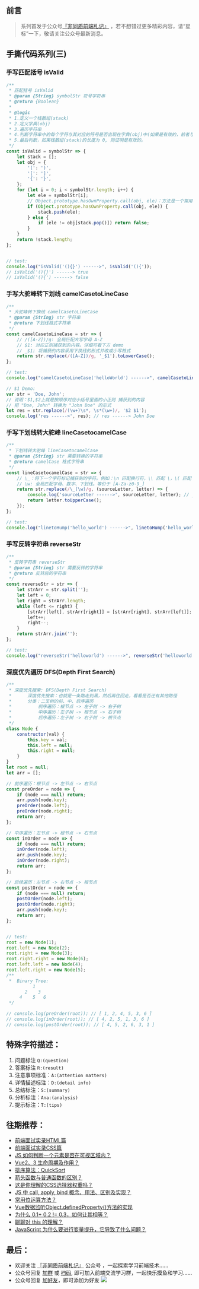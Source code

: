 ## 前言
>   系列首发于公众号[『非同质前端札记』](https://mp.weixin.qq.com/s?__biz=MzkyOTI2MzE0MQ==&mid=2247485576&idx=1&sn=5ddfe93f427f05f5d126dead859d0dc8&chksm=c20d73c2f57afad4bbea380dfa1bcc15367a4cc06bf5dd0603100e8bd7bb317009fa65442cdb&token=1071012447&lang=zh_CN#rd) ，若不想错过更多精彩内容，请“星标”一下，敬请关注公众号最新消息。
## 手撕代码系列(三)

### 手写匹配括号 isValid

```js
/**
 * 匹配括号 isValid
 * @param {String} symbolStr 符号字符串
 * @return {Boolean}
 *
 * @logic
 * 1.定义一个栈数组(stack)
 * 2.定义字典(obj)
 * 3.遍历字符串
 * 4.判断字符串中的每个字符与其对应的符号是否出现在字典(obj)中(如果是有效的，前者与后者是相对应的)
 * 5.最后判断，如果栈数组(stack)的长度为 0, 则证明是有效的。
 */
const isValid = symbolStr => {
    let stack = [];
    let obj = {
        '(': ')',
        '[': ']',
        '{': '}',
    };
    for (let i = 0; i < symbolStr.length; i++) {
        let ele = symbolStr[i];
        // Object.prototype.hasOwnProperty.call(obj, ele)：方法是一个常用的，安全检测对象是否含有某个属性的方法，使用此方法可避免 hasOwnProperty 属性被污染或被重写的风险。
        if (Object.prototype.hasOwnProperty.call(obj, ele)) {
            stack.push(ele);
        } else {
            if (ele != obj[stack.pop()]) return false;
        }
    }
    return !stack.length;
};


// test:
console.log("isValid('(){}') ------>", isValid('(){'));
// isValid('(){}') ------> true
// isValid('(){') ------> false
```

### 手写大驼峰转下划线 camelCasetoLineCase

```js
/**
 * 大驼峰转下换线 camelCasetoLineCase
 * @param {String} str 字符串
 * @return 下划线格式字符串
 */
const camelCasetoLineCase = str => {
    // /([A-Z])/g: 全局匹配大写字母 A-Z
    // $1: 对应正则捕获到的内容。详细可看下方 demo
    // _$1: 将捕获的内容采用下换线的形式并改成小写格式
    return str.replace(/([A-Z])/g, '_$1').toLowerCase();
};

// test:
console.log("camelCasetoLineCase('helloWorld') ------>", camelCasetoLineCase('helloWorld')); // camelCasetoLineCase('helloWorld') ------> hello_world

// $1 Demo:
var str = 'Doe, John';
// 说明：$1,$2上就是按顺序对应小括号里面的小正则 捕获到的内容
// 把 "Doe, John" 转换为 "John Doe" 的形式
let res = str.replace(/(\w+)\s*, \s*(\w+)/, '$2 $1');
console.log('res ------>', res); // res ------> John Doe
```

### 手写下划线转大驼峰 lineCasetocamelCase

```js
/**
 * 下划线转大驼峰 lineCasetocamelCase
 * @param {String} str 需要转换的字符串
 * @return camelCase 格式字符串
 */
const lineCasetocamelCase = str => {
    // \_：将下一个字符标记捕获到的字符。例如：\n 匹配换行符，\\ 匹配 \，\( 匹配 (
    // \w: 全局匹配字母、数字、下划线。等价于 [A-Za-z0-9_]
    return str.replace(/\_(\w)/g, (sourceLetter, letter) => {
        console.log('sourceLetter ------>', sourceLetter, letter); // _w, w
        return letter.toUpperCase();
    });
};

// test:
console.log("linetoHump('hello_world') ------>", linetoHump('hello_world')); // linetoHump('hello_world') ------> helloWorld
```

### 手写反转字符串 reverseStr

```js
/**
 * 反转字符串 reverseStr
 * @param {String} str 需要反转的字符串
 * @return 反转后的字符串
 */
const reverseStr = str => {
    let strArr = str.split('');
    let left = 0;
    let right = strArr.length;
    while (left <= right) {
        [strArr[left], strArr[right]] = [strArr[right], strArr[left]];
        left++;
        right--;
    }
    return strArr.join('');
};

// test:
console.log("reverseStr('helloworld') ------>", reverseStr('helloworld')); // reverseStr('helloworld') ------> dlrowolleh
```

### 深度优先遍历 DFS(Depth First Search)

```js
/**
 * 深度优先搜索: DFS(Depth First Search)
 *      深度优先搜索：也就是一条路走到黑，然后再往回走，看看是否还有其他路径
 *      分类：二叉树的前、中、后序遍历
 *          前序遍历：根节点 -> 左子树 -> 右子树
 *          中序遍历：左子树 -> 根节点 -> 右子树
 *          后序遍历：左子树 -> 右子树 -> 根节点
 */
class Node {
    constructor(val) {
        this.key = val;
        this.left = null;
        this.right = null;
    }
}
let root = null;
let arr = [];

// 前序遍历：根节点 -> 左节点 -> 右节点
const preOrder = node => {
    if (node === null) return;
    arr.push(node.key);
    preOrder(node.left);
    preOrder(node.right);
    return arr;
};

// 中序遍历：左节点 -> 根节点 -> 右节点
const inOrder = node => {
    if (node === null) return;
    inOrder(node.left);
    arr.push(node.key);
    inOrder(node.right);
    return arr;
};

// 后续遍历：左节点 -> 右节点 -> 根节点
const postOrder = node => {
    if (node === null) return;
    postOrder(node.left);
    postOrder(node.right);
    arr.push(node.key);
    return arr;
};


// test:
root = new Node(1);
root.left = new Node(2);
root.right = new Node(3);
root.right.right = new Node(6);
root.left.left = new Node(4);
root.left.right = new Node(5);
/**
 *  Binary Tree:
          1
       2    3
     4    5   6
 */

// console.log(preOrder(root)); // [ 1, 2, 4, 5, 3, 6 ]
// console.log(inOrder(root)); // [ 4, 2, 5, 1, 3, 6 ]
// console.log(postOrder(root)); // [ 4, 5, 2, 6, 3, 1 ]
```

## 特殊字符描述：
1. 问题标注 `Q:(question)`
2. 答案标注 `R:(result)`
3. 注意事项标准：`A:(attention matters)`
4. 详情描述标注：`D:(detail info)`
5. 总结标注：`S:(summary)`
6. 分析标注：`Ana:(analysis)`
7. 提示标注：`T:(tips)`
## 往期推荐：
-   [前端面试实录HTML篇](https://mp.weixin.qq.com/s/1OCKVhbDhx9jS4KoPinccw)
-   [前端面试实录CSS篇](https://mp.weixin.qq.com/s/Lpe_0f_t6TKbo9bfi5fNKw)
-   [JS 如何判断一个元素是否在可视区域内？](https://mp.weixin.qq.com/s/2swYyWAGhOxLZHL40QRt2w)
-   [Vue2、3 生命周期及作用？](https://mp.weixin.qq.com/s/_1ZVSI63e39jaL8PhXRd3w)
-   [排序算法：QuickSort](https://mp.weixin.qq.com/s/w2BCeVf52UrP1JgMvaOoKw)
-   [箭头函数与普通函数的区别？](https://mp.weixin.qq.com/s/o-6DpwxL-k7dQsf5J8dA9w)
-   [这是你理解的CSS选择器权重吗？](https://mp.weixin.qq.com/s/6W3dcwcsBURGxYD9AeBeWA)
-   [JS 中 call, apply, bind 概念、用法、区别及实现？](https://mp.weixin.qq.com/s/v9eYEpwpzXazXm7pLTkDhw)
-   [常用位运算方法？](https://mp.weixin.qq.com/s/gn4sBeM6luE_b6jaAZOgyQ)
-   [Vue数据监听Object.definedProperty()方法的实现](https://mp.weixin.qq.com/s/1inW5dSZv26eJTC39REMdg)
-   [为什么 0.1+ 0.2 != 0.3，如何让其相等？](https://mp.weixin.qq.com/s/wsXtNGpNl6NrickR6_7ePw)
-   [聊聊对 this 的理解？](https://mp.weixin.qq.com/s/w_RV1AUwXsW2fSHCfxXD2A)
-   [JavaScript 为什么要进行变量提升，它导致了什么问题？](https://mp.weixin.qq.com/s/mBBUVF7mrPt4ik1f4dBPrQ)
## 最后：
-   欢迎关注 [『非同质前端札记』](https://mp.weixin.qq.com/s?__biz=MzkyOTI2MzE0MQ==&mid=2247485576&idx=1&sn=5ddfe93f427f05f5d126dead859d0dc8&chksm=c20d73c2f57afad4bbea380dfa1bcc15367a4cc06bf5dd0603100e8bd7bb317009fa65442cdb&token=1071012447&lang=zh_CN#rd) 公众号 ，一起探索学习前端技术......
-   公众号回复 [加群](https://mp.weixin.qq.com/s?__biz=MzkyOTI2MzE0MQ==&mid=2247485576&idx=1&sn=5ddfe93f427f05f5d126dead859d0dc8&chksm=c20d73c2f57afad4bbea380dfa1bcc15367a4cc06bf5dd0603100e8bd7bb317009fa65442cdb&token=1071012447&lang=zh_CN#rd) 或 [扫码](https://mp.weixin.qq.com/s?__biz=MzkyOTI2MzE0MQ==&mid=2247485576&idx=1&sn=5ddfe93f427f05f5d126dead859d0dc8&chksm=c20d73c2f57afad4bbea380dfa1bcc15367a4cc06bf5dd0603100e8bd7bb317009fa65442cdb&token=1071012447&lang=zh_CN#rd), 即可加入前端交流学习群，一起快乐摸鱼和学习......
-   公众号回复 [加好友](https://mp.weixin.qq.com/s?__biz=MzkyOTI2MzE0MQ==&mid=2247485576&idx=1&sn=5ddfe93f427f05f5d126dead859d0dc8&chksm=c20d73c2f57afad4bbea380dfa1bcc15367a4cc06bf5dd0603100e8bd7bb317009fa65442cdb&token=1071012447&lang=zh_CN#rd)，即可添加为好友
![](https://soo.run/13bdt)
